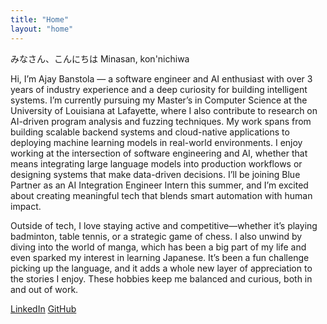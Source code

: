 ```yaml
---
title: "Home"
layout: "home"
---
```


みなさん、こんにちは
Minasan, kon'nichiwa

Hi, I’m Ajay Banstola — a software engineer and AI enthusiast with over 3 years of industry experience and a deep curiosity for building intelligent systems. I’m currently pursuing my Master’s in Computer Science at the University of Louisiana at Lafayette, where I also contribute to research on AI-driven program analysis and fuzzing techniques. My work spans from building scalable backend systems and cloud-native applications to deploying machine learning models in real-world environments. I enjoy working at the intersection of software engineering and AI, whether that means integrating large language models into production workflows or designing systems that make data-driven decisions. I’ll be joining Blue Partner as an AI Integration Engineer Intern this summer, and I’m excited about creating meaningful tech that blends smart automation with human impact.

Outside of tech, I love staying active and competitive—whether it’s playing badminton, table tennis, or a strategic game of chess. I also unwind by diving into the world of manga, which has been a big part of my life and even sparked my interest in learning Japanese. It’s been a fun challenge picking up the language, and it adds a whole new layer of appreciation to the stories I enjoy. These hobbies keep me balanced and curious, both in and out of work.


[LinkedIn](https://www.linkedin.com/in/ajay-banstola)
[GitHub](https://github.com/ajay-banstola)

